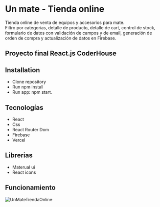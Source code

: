 # Un mate - Tienda online

Tienda online de venta de equipos y accesorios para mate. <br>
Filtro por categorías, detalle de producto, detalle de cart, control de stock, formulario de datos con validación de campos y de email, generación de orden de compra y actualización de datos en Firebase.

## Proyecto final React.js CoderHouse

## Installation

- Clone repository
- Run npm install
- Run app: npm start.

## Tecnologías

- React
- Css
- React Router Dom
- Firebase
- Vercel

## Librerias

- Materual ui
- React icons

## Funcionamiento

![UnMateTiendaOnline](https://user-images.githubusercontent.com/98982853/182049815-5c1b1f37-2436-45b7-b678-599b79f0bcd1.gif)
